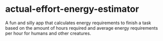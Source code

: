 # actual-effort-energy-estimator
A fun and silly app that calculates energy requirements to finish a task based on the amount of hours required and average energy requirements per hour for humans and other creatures.
